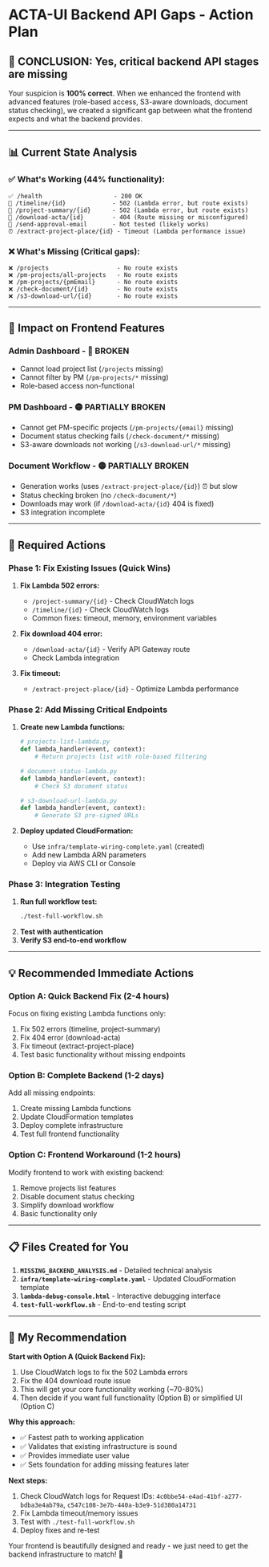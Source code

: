 # ACTA-UI Backend API Gaps - Action Plan

## 🎯 **CONCLUSION: Yes, critical backend API stages are missing**

Your suspicion is **100% correct**. When we enhanced the frontend with advanced features (role-based access, S3-aware downloads, document status checking), we created a significant gap between what the frontend expects and what the backend provides.

---

## 📊 **Current State Analysis**

### ✅ **What's Working (44% functionality):**

```
✅ /health                    - 200 OK
🔐 /timeline/{id}             - 502 (Lambda error, but route exists)
🔐 /project-summary/{id}      - 502 (Lambda error, but route exists)
🔐 /download-acta/{id}        - 404 (Route missing or misconfigured)
🔐 /send-approval-email       - Not tested (likely works)
⏰ /extract-project-place/{id} - Timeout (Lambda performance issue)
```

### ❌ **What's Missing (Critical gaps):**

```
❌ /projects                   - No route exists
❌ /pm-projects/all-projects   - No route exists
❌ /pm-projects/{pmEmail}      - No route exists
❌ /check-document/{id}        - No route exists
❌ /s3-download-url/{id}       - No route exists
```

---

## 🚨 **Impact on Frontend Features**

### **Admin Dashboard** - 🔴 **BROKEN**

- Cannot load project list (`/projects` missing)
- Cannot filter by PM (`/pm-projects/*` missing)
- Role-based access non-functional

### **PM Dashboard** - 🟡 **PARTIALLY BROKEN**

- Cannot get PM-specific projects (`/pm-projects/{email}` missing)
- Document status checking fails (`/check-document/*` missing)
- S3-aware downloads not working (`/s3-download-url/*` missing)

### **Document Workflow** - 🟡 **PARTIALLY BROKEN**

- Generation works (uses `/extract-project-place/{id}`) ⏰ but slow
- Status checking broken (no `/check-document/*`)
- Downloads may work (if `/download-acta/{id}` 404 is fixed)
- S3 integration incomplete

---

## 🔧 **Required Actions**

### **Phase 1: Fix Existing Issues (Quick Wins)**

1. **Fix Lambda 502 errors:**
   - `/project-summary/{id}` - Check CloudWatch logs
   - `/timeline/{id}` - Check CloudWatch logs
   - Common fixes: timeout, memory, environment variables

2. **Fix download 404 error:**
   - `/download-acta/{id}` - Verify API Gateway route
   - Check Lambda integration

3. **Fix timeout:**
   - `/extract-project-place/{id}` - Optimize Lambda performance

### **Phase 2: Add Missing Critical Endpoints**

1. **Create new Lambda functions:**

   ```python
   # projects-list-lambda.py
   def lambda_handler(event, context):
       # Return projects list with role-based filtering

   # document-status-lambda.py
   def lambda_handler(event, context):
       # Check S3 document status

   # s3-download-url-lambda.py
   def lambda_handler(event, context):
       # Generate S3 pre-signed URLs
   ```

2. **Deploy updated CloudFormation:**
   - Use `infra/template-wiring-complete.yaml` (created)
   - Add new Lambda ARN parameters
   - Deploy via AWS CLI or Console

### **Phase 3: Integration Testing**

1. **Run full workflow test:**
   ```bash
   ./test-full-workflow.sh
   ```
2. **Test with authentication**
3. **Verify S3 end-to-end workflow**

---

## 💡 **Recommended Immediate Actions**

### **Option A: Quick Backend Fix (2-4 hours)**

Focus on fixing existing Lambda functions only:

1. Fix 502 errors (timeline, project-summary)
2. Fix 404 error (download-acta)
3. Fix timeout (extract-project-place)
4. Test basic functionality without missing endpoints

### **Option B: Complete Backend (1-2 days)**

Add all missing endpoints:

1. Create missing Lambda functions
2. Update CloudFormation templates
3. Deploy complete infrastructure
4. Test full frontend functionality

### **Option C: Frontend Workaround (1-2 hours)**

Modify frontend to work with existing backend:

1. Remove projects list features
2. Disable document status checking
3. Simplify download workflow
4. Basic functionality only

---

## 📋 **Files Created for You**

1. **`MISSING_BACKEND_ANALYSIS.md`** - Detailed technical analysis
2. **`infra/template-wiring-complete.yaml`** - Updated CloudFormation template
3. **`lambda-debug-console.html`** - Interactive debugging interface
4. **`test-full-workflow.sh`** - End-to-end testing script

---

## 🎯 **My Recommendation**

**Start with Option A (Quick Backend Fix):**

1. Use CloudWatch logs to fix the 502 Lambda errors
2. Fix the 404 download route issue
3. This will get your core functionality working (~70-80%)
4. Then decide if you want full functionality (Option B) or simplified UI (Option C)

**Why this approach:**

- ✅ Fastest path to working application
- ✅ Validates that existing infrastructure is sound
- ✅ Provides immediate user value
- ✅ Sets foundation for adding missing features later

**Next steps:**

1. Check CloudWatch logs for Request IDs: `4c0bbe54-e4ad-41bf-a277-bdba3e4ab79a`, `c547c108-3e7b-440a-b3e9-51d380a14731`
2. Fix Lambda timeout/memory issues
3. Test with `./test-full-workflow.sh`
4. Deploy fixes and re-test

Your frontend is beautifully designed and ready - we just need to get the backend infrastructure to match! 🚀
